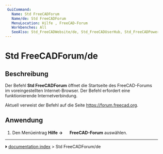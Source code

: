 ```yaml
---
 GuiCommand:
   Name: Std FreeCADForum
   Name/de: Std FreeCADForum
   MenuLocation: Hilfe , FreeCAD-Forum
   Workbenches: All
   SeeAlso: Std_FreeCADWebsite/de, Std_FreeCADUserHub, Std_FreeCADPowerUserHub/de, Std_FreeCADFAQ/de
---
```


# Std FreeCADForum/de



## Beschreibung

Der Befehl **Std FreeCADForum** öffnet die Startseite des FreeCAD-Forums im voreingestellten Internet-Browser. Der Befehl erfordert eine funktionierende Internetverbindung.

Aktuell verweist der Befehl auf die Seite [<https://forum.freecad.org>](https://forum.freecad.org).



## Anwendung

1.  Den Menüeintrag **Hilfe → <img src="images/Std_FreeCADForum.svg" width=16px> FreeCAD-Forum** auswählen.



---
⏵ [documentation index](../README.md) > Std FreeCADForum/de
